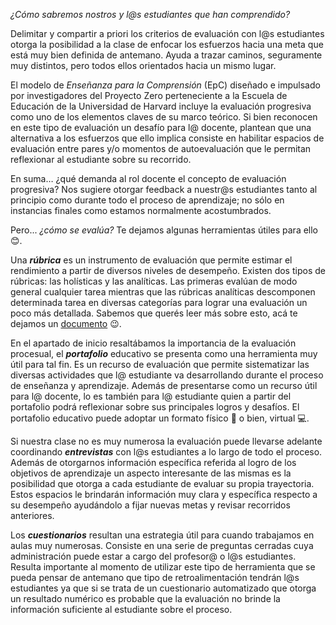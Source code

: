 _¿Cómo sabremos nostros y l@s estudiantes que han comprendido?_

Delimitar y compartir a priori los criterios de evaluación con l@s estudiantes otorga la posibilidad a la clase de enfocar los esfuerzos hacia una meta que está muy bien definida de antemano. Ayuda a trazar caminos, seguramente muy distintos, pero todos ellos orientados hacia un mismo lugar. 

El modelo de _Enseñanza para la Comprensión_ (EpC) diseñado e impulsado por investigadores del Proyecto Zero perteneciente a la Escuela de Educación de la Universidad de Harvard incluye la evaluación progresiva como uno de los elementos claves de su marco teórico. Si bien reconocen en este tipo de evaluación un desafío para l@ docente, plantean que una alternativa a los esfuerzos que ello implica consiste en habilitar espacios de evaluación entre pares y/o momentos de autoevaluación que le permitan reflexionar al estudiante sobre su recorrido. 

En suma… ¿qué demanda al rol docente el concepto de evaluación progresiva? Nos sugiere otorgar feedback a nuestr@s estudiantes tanto al principio como durante todo el proceso de aprendizaje; no sólo en instancias finales como estamos normalmente acostumbrados. 

Pero... _¿cómo se evalúa?_ Te dejamos algunas herramientas útiles para ello :blush:.

Una **_rúbrica_** es un instrumento de evaluación que permite estimar el rendimiento a partir de diversos niveles de desempeño. Existen dos tipos de rúbricas: las holísticas y las analíticas. Las primeras evalúan de modo general cualquier tarea mientras que las rúbricas analíticas descomponen determinada tarea en diversas categorías para lograr una evaluación un poco más detallada. Sabemos que querés leer más sobre esto, acá te dejamos un [documento](http://www.ub.edu/ice/sites/default/files/docs/qdu/26cuaderno.pdf) :wink:.


En el apartado de inicio resaltábamos la importancia de la evaluación procesual, el **_portafolio_** educativo se presenta como una herramienta muy útil para tal fin. Es un recurso de evaluación que permite sistematizar las diversas actividades que l@ estudiante va desarrollando durante el proceso de enseñanza y aprendizaje. Además de presentarse como un recurso útil para l@ docente, lo es también para l@ estudiante quien a partir del portafolio podrá reflexionar sobre sus principales logros y desafíos.
El portafolio educativo puede adoptar un formato físico :open_file_folder: o bien, virtual :computer:.


Si nuestra clase no es muy numerosa la evaluación puede llevarse adelante coordinando **_entrevistas_** con l@s estudiantes a lo largo de todo el proceso. Además de otorgarnos información específica referida al logro de los objetivos de aprendizaje un aspecto interesante de las mismas es la posibilidad que otorga a cada estudiante de evaluar su propia trayectoria. Estos espacios le brindarán información muy clara y específica respecto a su desempeño ayudándolo a fijar nuevas metas y revisar recorridos anteriores.


Los **_cuestionarios_** resultan una estrategia útil para cuando trabajamos en aulas muy numerosas. Consiste en una serie de preguntas cerradas cuya administración puede estar a cargo del profesor@ o l@s estudiantes. Resulta importante al momento de utilizar este tipo de herramienta que se pueda pensar de antemano que tipo de retroalimentación tendrán l@s estudiantes ya que si se trata de un cuestionario automatizado que otorga un resultado numérico es probable que la evaluación no brinde la información suficiente al estudiante sobre el proceso.   
